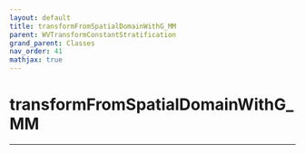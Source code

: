 ```yaml
---
layout: default
title: transformFromSpatialDomainWithG_MM
parent: WVTransformConstantStratification
grand_parent: Classes
nav_order: 41
mathjax: true
---
```


#  transformFromSpatialDomainWithG_MM




---

